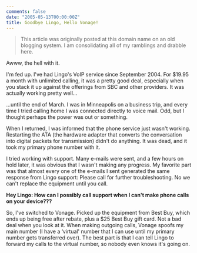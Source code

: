 ```yaml
---
comments: false
date: "2005-05-13T00:00:00Z"
title: Goodbye Lingo, Hello Vonage!
---
```


> This article was originally posted at this domain name on an old blogging system.  I am consolidating all of my ramblings and drabble here.

Awww, the hell with it.

I'm fed up.  I've had Lingo's VoIP service since September 2004.  For $19.95 a month with unlimited calling, it was a pretty good deal, especially when you stack it up against the offerings from SBC and other providers.  It was actually working pretty well…

...until the end of March.  I was in Minneapolis on a business trip, and every time I tried calling home I was connected directly to voice mail.  Odd, but I thought perhaps the power was out or something.

When I returned, I was informed that the phone service just wasn't working.  Restarting the ATA (the hardware adapter that converts the conversation into digital packets for transmission) didn't do anything.  It was dead, and it took my primary phone number with it.

I tried working with support.  Many e-mails were sent, and a few hours on hold later, it was obvious that I wasn't making any progress.  My favorite part was that almost every one of the e-mails I sent generated the same response from Lingo support:  Please call for further troubleshooting.  No we can't replace the equipment until you call.

**Hey Lingo: How can I possibly call support when I can't make phone calls on your device???**

So, I've switched to Vonage.  Picked up the equipment from Best Buy, which ends up being free after rebate, plus a $25 Best Buy gift card.  Not a bad deal when you look at it.  When making outgoing calls, Vonage spoofs my main number (I have a ‘virtual' number that I can use until my primary number gets transferred over).  The best part is that I can tell Lingo to forward my calls to the virtual number, so nobody even knows it's going on.